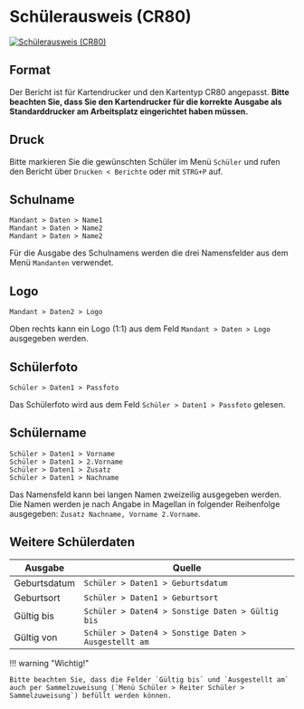# Schülerausweis (CR80)

[1]:/assets/images/schueler/cr80.png "Schülerausweis (CR80)"

[![Schülerausweis (CR80)][1]][1]

## Format

Der Bericht ist für Kartendrucker und den Kartentyp CR80 angepasst. **Bitte beachten Sie, dass Sie den Kartendrucker für die korrekte Ausgabe als Standarddrucker am Arbeitsplatz eingerichtet haben müssen.**

## Druck

Bitte markieren Sie die gewünschten Schüler im Menü `Schüler` und rufen den Bericht über `Drucken < Berichte` oder mit `STRG+P` auf.

## Schulname

`Mandant > Daten > Name1`<br/>`Mandant > Daten > Name2`<br/>`Mandant > Daten > Name2`<br/>

Für die Ausgabe des Schulnamens werden die drei Namensfelder aus dem Menü `Mandanten` verwendet.

## Logo

`Mandant > Daten2 > Logo`

Oben rechts kann ein Logo (1:1) aus dem Feld `Mandant > Daten > Logo` ausgegeben werden.

## Schülerfoto

`Schüler > Daten1 > Passfoto`

Das Schülerfoto wird aus dem Feld `Schüler > Daten1 > Passfoto` gelesen.

## Schülername

`Schüler > Daten1 > Vorname` <br/>`Schüler > Daten1 > 2.Vorname` <br/>`Schüler > Daten1 > Zusatz` <br/>`Schüler > Daten1 > Nachname` 

Das Namensfeld kann bei langen Namen zweizeilig ausgegeben werden. Die Namen werden je nach Angabe in Magellan in folgender Reihenfolge ausgegeben: `Zusatz Nachname, Vorname 2.Vorname`.

## Weitere Schülerdaten

Ausgabe|Quelle
--|--
Geburtsdatum|`Schüler > Daten1 > Geburtsdatum`
Geburtsort|`Schüler > Daten1 > Geburtsort`
Gültig bis|`Schüler > Daten4 > Sonstige Daten > Gültig bis`
Gültig von|`Schüler > Daten4 > Sonstige Daten > Ausgestellt am`

!!! warning "Wichtig!"

    Bitte beachten Sie, dass die Felder `Gültig bis` und `Ausgestellt am` auch per Sammelzuweisung (`Menü Schüler > Reiter Schüler > Sammelzuweisung`) befüllt werden können.